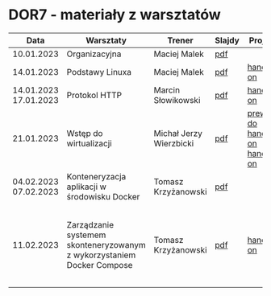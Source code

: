 # DOR7 - materiały z warsztatów

| Data       | Warsztaty       | Trener       | Slajdy                                                | Projekt | Extra |
|------------|-----------------|--------------|-------------------------------------------------------| ------- | ----- |
| 10.01.2023 | Organizacyjna | Maciej Malek | [pdf](./prezentacje/DOR7-Prezentacja_organizacyjna.pdf) | | |
| 14.01.2023 | Podstawy Linuxa | Maciej Malek | [pdf](./prezentacje/DOR7-Podstawy_Linuxa.pdf) | [hands-on](./linux/zadania.md) | [rozwiazania](./linux/rozwiazania.md) |
| 14.01.2023<br>17.01.2023 | Protokol HTTP | Marcin Słowikowski | [pdf](./prezentacje/DOR7-Protokol_HTTP.pdf) | [hands-on](./http/workbook.md) | [rozwiazania](./http/hands-on/rozwiązanie/) |
| 21.01.2023 | Wstęp do wirtualizacji | Michał Jerzy Wierzbicki | [pdf](./prezentacje/DOR7-Wstep_do_wirtualizacji.pdf) | [prework do hands-on](./vagrant/prework/readme.md) [hands-on](./vagrant/handson/DOR7-Wirtualizacja_handson.pdf) |
| 04.02.2023<br>07.02.2023 | Konteneryzacja aplikacji w środowisku Docker | Tomasz Krzyżanowski | [pdf](./prezentacje/DOR7-Konteneryzacja-aplikacji-w-środowisku-Docker.pdf) |  |
| 11.02.2023 | Zarządzanie systemem skonteneryzowanym z wykorzystaniem Docker Compose | Tomasz Krzyżanowski | [pdf](./prezentacje/DOR7-Zarządzanie-systemem-skonteneryzowanym-z-wykorzystaniem-Docker-Compose.pdf) | [hands-on](./docker/zadania.md) | [PR - commity zachowują chronologie poleceń](https://github.com/infoshareacademy/dor7-materialy/pull/7) <br> --- <br>[rozwiązania - kod](./docker/rozwiazanie)